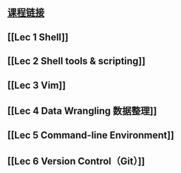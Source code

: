 ## [课程链接](https://missing.csail.mit.edu/)


## [[Lec 1  Shell]]

## [[Lec 2 Shell tools & scripting]]

## [[Lec 3 Vim]]

## [[Lec 4 Data Wrangling 数据整理]]

## [[Lec 5 Command-line Environment]]

## [[Lec 6 Version Control（Git）]]

